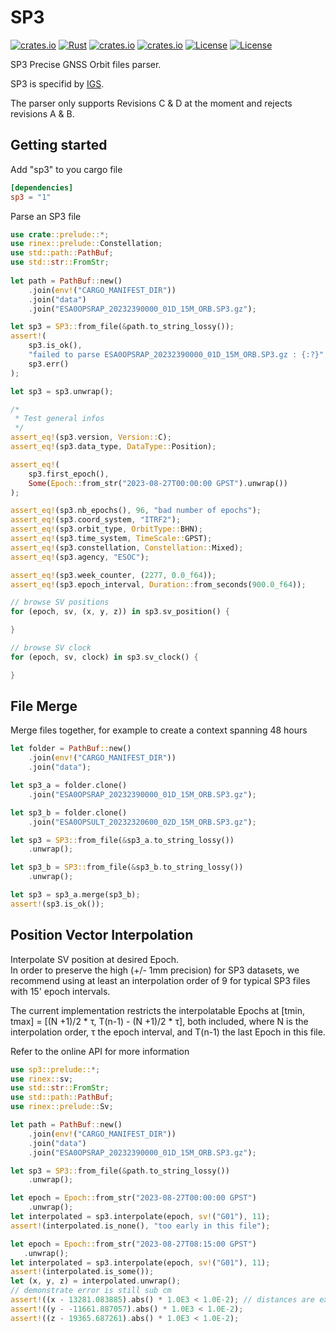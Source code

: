 # SP3

[![crates.io](https://img.shields.io/crates/v/sp3.svg)](https://crates.io/crates/sp3)
[![Rust](https://github.com/gwbres/sp3/actions/workflows/rust.yml/badge.svg)](https://github.com/gwbres/sp3/actions/workflows/rust.yml)
[![crates.io](https://docs.rs/sp3/badge.svg)](https://docs.rs/sp3/)
[![crates.io](https://img.shields.io/crates/d/sp3.svg)](https://crates.io/crates/sp3)
[![License](https://img.shields.io/badge/license-Apache%202.0-blue?style=flat-square)](https://github.com/gwbres/sp3/blob/main/LICENSE-APACHE)
[![License](https://img.shields.io/badge/license-MIT-blue?style=flat-square)](https://github.com/gwbres/sp3/blob/main/LICENSE-MIT) 

SP3 Precise GNSS Orbit files parser. 

SP3 is specifid by [IGS](https://igs.org/products/#orbits_clocks).

The parser only supports Revisions C & D at the moment and rejects revisions A & B.

## Getting started

Add "sp3" to you cargo file

```toml
[dependencies]
sp3 = "1"
```

Parse an SP3 file

```rust
use crate::prelude::*;
use rinex::prelude::Constellation;
use std::path::PathBuf;
use std::str::FromStr;
    
let path = PathBuf::new()
    .join(env!("CARGO_MANIFEST_DIR"))
    .join("data")
    .join("ESA0OPSRAP_20232390000_01D_15M_ORB.SP3.gz");

let sp3 = SP3::from_file(&path.to_string_lossy());
assert!(
    sp3.is_ok(),
    "failed to parse ESA0OPSRAP_20232390000_01D_15M_ORB.SP3.gz : {:?}",
    sp3.err()
);

let sp3 = sp3.unwrap();

/*
 * Test general infos
 */
assert_eq!(sp3.version, Version::C);
assert_eq!(sp3.data_type, DataType::Position);

assert_eq!(
    sp3.first_epoch(),
    Some(Epoch::from_str("2023-08-27T00:00:00 GPST").unwrap())
);

assert_eq!(sp3.nb_epochs(), 96, "bad number of epochs");
assert_eq!(sp3.coord_system, "ITRF2");
assert_eq!(sp3.orbit_type, OrbitType::BHN);
assert_eq!(sp3.time_system, TimeScale::GPST);
assert_eq!(sp3.constellation, Constellation::Mixed);
assert_eq!(sp3.agency, "ESOC");

assert_eq!(sp3.week_counter, (2277, 0.0_f64));
assert_eq!(sp3.epoch_interval, Duration::from_seconds(900.0_f64));

// browse SV positions
for (epoch, sv, (x, y, z)) in sp3.sv_position() {

}

// browse SV clock
for (epoch, sv, clock) in sp3.sv_clock() {

}
```

## File Merge

Merge files together, for example to create a context spanning 48 hours

```rust
let folder = PathBuf::new()
    .join(env!("CARGO_MANIFEST_DIR"))
    .join("data");

let sp3_a = folder.clone()
    .join("ESA0OPSRAP_20232390000_01D_15M_ORB.SP3.gz");

let sp3_b = folder.clone()
    .join("ESA0OPSULT_20232320600_02D_15M_ORB.SP3.gz");

let sp3 = SP3::from_file(&sp3_a.to_string_lossy())
    .unwrap();

let sp3_b = SP3::from_file(&sp3_b.to_string_lossy())
    .unwrap();

let sp3 = sp3_a.merge(sp3_b);
assert!(sp3.is_ok());
```

## Position Vector Interpolation

Interpolate SV position at desired Epoch.  
In order to preserve the high (+/- 1mm precision) for SP3 datasets,
we recommend using at least an interpolation order of 9 for typical SP3 files
with 15' epoch intervals.

The current implementation restricts the interpolatable Epochs at 
[tmin, tmax] = [(N +1)/2 * τ, T(n-1) - (N +1)/2 * τ],
both included, where N is the interpolation order, τ the epoch interval, and T(n-1)
the last Epoch in this file.

Refer to the online API for more information

```rust
use sp3::prelude::*;
use rinex::sv;
use std::str::FromStr;
use std::path::PathBuf;
use rinex::prelude::Sv;

let path = PathBuf::new()
    .join(env!("CARGO_MANIFEST_DIR"))
    .join("data")
    .join("ESA0OPSRAP_20232390000_01D_15M_ORB.SP3.gz");

let sp3 = SP3::from_file(&path.to_string_lossy())
    .unwrap();

let epoch = Epoch::from_str("2023-08-27T00:00:00 GPST")
    .unwrap();
let interpolated = sp3.interpolate(epoch, sv!("G01"), 11);
assert!(interpolated.is_none(), "too early in this file");

let epoch = Epoch::from_str("2023-08-27T08:15:00 GPST")
   .unwrap();
let interpolated = sp3.interpolate(epoch, sv!("G01"), 11);
assert!(interpolated.is_some());
let (x, y, z) = interpolated.unwrap();
// demonstrate error is still sub cm
assert!((x - 13281.083885).abs() * 1.0E3 < 1.0E-2); // distances are expressed in km in all SP3
assert!((y - -11661.887057).abs() * 1.0E3 < 1.0E-2);
assert!((z - 19365.687261).abs() * 1.0E3 < 1.0E-2);
```
